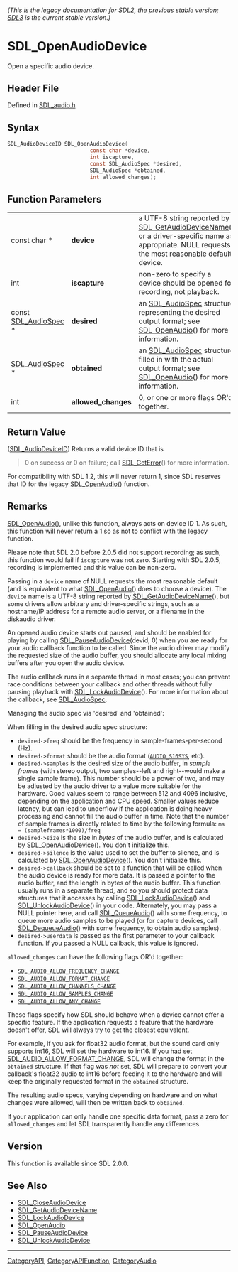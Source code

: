 ###### (This is the legacy documentation for SDL2, the previous stable version; [SDL3](https://wiki.libsdl.org/SDL3/) is the current stable version.)
# SDL_OpenAudioDevice

Open a specific audio device.

## Header File

Defined in [SDL_audio.h](https://github.com/libsdl-org/SDL/blob/SDL2/include/SDL_audio.h)

## Syntax

```c
SDL_AudioDeviceID SDL_OpenAudioDevice(
                          const char *device,
                          int iscapture,
                          const SDL_AudioSpec *desired,
                          SDL_AudioSpec *obtained,
                          int allowed_changes);
```

## Function Parameters

|                                        |                     |                                                                                                                                                                           |
| -------------------------------------- | ------------------- | ------------------------------------------------------------------------------------------------------------------------------------------------------------------------- |
| const char *                           | **device**          | a UTF-8 string reported by [SDL_GetAudioDeviceName](SDL_GetAudioDeviceName)() or a driver-specific name as appropriate. NULL requests the most reasonable default device. |
| int                                    | **iscapture**       | non-zero to specify a device should be opened for recording, not playback.                                                                                                |
| const [SDL_AudioSpec](SDL_AudioSpec) * | **desired**         | an [SDL_AudioSpec](SDL_AudioSpec) structure representing the desired output format; see [SDL_OpenAudio](SDL_OpenAudio)() for more information.                            |
| [SDL_AudioSpec](SDL_AudioSpec) *       | **obtained**        | an [SDL_AudioSpec](SDL_AudioSpec) structure filled in with the actual output format; see [SDL_OpenAudio](SDL_OpenAudio)() for more information.                           |
| int                                    | **allowed_changes** | 0, or one or more flags OR'd together.                                                                                                                                    |

## Return Value

([SDL_AudioDeviceID](SDL_AudioDeviceID)) Returns a valid device ID that is
> 0 on success or 0 on failure; call [SDL_GetError](SDL_GetError)() for
more information.

For compatibility with SDL 1.2, this will never return 1, since SDL
reserves that ID for the legacy [SDL_OpenAudio](SDL_OpenAudio)() function.

## Remarks

[SDL_OpenAudio](SDL_OpenAudio)(), unlike this function, always acts on
device ID 1. As such, this function will never return a 1 so as not to
conflict with the legacy function.

Please note that SDL 2.0 before 2.0.5 did not support recording; as such,
this function would fail if `iscapture` was not zero. Starting with SDL
2.0.5, recording is implemented and this value can be non-zero.

Passing in a `device` name of NULL requests the most reasonable default
(and is equivalent to what [SDL_OpenAudio](SDL_OpenAudio)() does to choose
a device). The `device` name is a UTF-8 string reported by
[SDL_GetAudioDeviceName](SDL_GetAudioDeviceName)(), but some drivers allow
arbitrary and driver-specific strings, such as a hostname/IP address for a
remote audio server, or a filename in the diskaudio driver.

An opened audio device starts out paused, and should be enabled for playing
by calling [SDL_PauseAudioDevice](SDL_PauseAudioDevice)(devid, 0) when you
are ready for your audio callback function to be called. Since the audio
driver may modify the requested size of the audio buffer, you should
allocate any local mixing buffers after you open the audio device.

The audio callback runs in a separate thread in most cases; you can prevent
race conditions between your callback and other threads without fully
pausing playback with [SDL_LockAudioDevice](SDL_LockAudioDevice)(). For
more information about the callback, see [SDL_AudioSpec](SDL_AudioSpec).

Managing the audio spec via 'desired' and 'obtained':

When filling in the desired audio spec structure:

- `desired->freq` should be the frequency in sample-frames-per-second (Hz).
- `desired->format` should be the audio format
  ([`AUDIO_S16SYS`](AUDIO_S16SYS), etc).
- `desired->samples` is the desired size of the audio buffer, in _sample
  frames_ (with stereo output, two samples--left and right--would make a
  single sample frame). This number should be a power of two, and may be
  adjusted by the audio driver to a value more suitable for the hardware.
  Good values seem to range between 512 and 4096 inclusive, depending on
  the application and CPU speed. Smaller values reduce latency, but can
  lead to underflow if the application is doing heavy processing and cannot
  fill the audio buffer in time. Note that the number of sample frames is
  directly related to time by the following formula: `ms =
  (sampleframes*1000)/freq`
- `desired->size` is the size in _bytes_ of the audio buffer, and is
  calculated by [SDL_OpenAudioDevice](SDL_OpenAudioDevice)(). You don't
  initialize this.
- `desired->silence` is the value used to set the buffer to silence, and is
  calculated by [SDL_OpenAudioDevice](SDL_OpenAudioDevice)(). You don't
  initialize this.
- `desired->callback` should be set to a function that will be called when
  the audio device is ready for more data. It is passed a pointer to the
  audio buffer, and the length in bytes of the audio buffer. This function
  usually runs in a separate thread, and so you should protect data
  structures that it accesses by calling
  [SDL_LockAudioDevice](SDL_LockAudioDevice)() and
  [SDL_UnlockAudioDevice](SDL_UnlockAudioDevice)() in your code.
  Alternately, you may pass a NULL pointer here, and call
  [SDL_QueueAudio](SDL_QueueAudio)() with some frequency, to queue more
  audio samples to be played (or for capture devices, call
  [SDL_DequeueAudio](SDL_DequeueAudio)() with some frequency, to obtain
  audio samples).
- `desired->userdata` is passed as the first parameter to your callback
  function. If you passed a NULL callback, this value is ignored.

`allowed_changes` can have the following flags OR'd together:

- [`SDL_AUDIO_ALLOW_FREQUENCY_CHANGE`](SDL_AUDIO_ALLOW_FREQUENCY_CHANGE)
- [`SDL_AUDIO_ALLOW_FORMAT_CHANGE`](SDL_AUDIO_ALLOW_FORMAT_CHANGE)
- [`SDL_AUDIO_ALLOW_CHANNELS_CHANGE`](SDL_AUDIO_ALLOW_CHANNELS_CHANGE)
- [`SDL_AUDIO_ALLOW_SAMPLES_CHANGE`](SDL_AUDIO_ALLOW_SAMPLES_CHANGE)
- [`SDL_AUDIO_ALLOW_ANY_CHANGE`](SDL_AUDIO_ALLOW_ANY_CHANGE)

These flags specify how SDL should behave when a device cannot offer a
specific feature. If the application requests a feature that the hardware
doesn't offer, SDL will always try to get the closest equivalent.

For example, if you ask for float32 audio format, but the sound card only
supports int16, SDL will set the hardware to int16. If you had set
[SDL_AUDIO_ALLOW_FORMAT_CHANGE](SDL_AUDIO_ALLOW_FORMAT_CHANGE), SDL will
change the format in the `obtained` structure. If that flag was *not* set,
SDL will prepare to convert your callback's float32 audio to int16 before
feeding it to the hardware and will keep the originally requested format in
the `obtained` structure.

The resulting audio specs, varying depending on hardware and on what
changes were allowed, will then be written back to `obtained`.

If your application can only handle one specific data format, pass a zero
for `allowed_changes` and let SDL transparently handle any differences.

## Version

This function is available since SDL 2.0.0.

## See Also

- [SDL_CloseAudioDevice](SDL_CloseAudioDevice)
- [SDL_GetAudioDeviceName](SDL_GetAudioDeviceName)
- [SDL_LockAudioDevice](SDL_LockAudioDevice)
- [SDL_OpenAudio](SDL_OpenAudio)
- [SDL_PauseAudioDevice](SDL_PauseAudioDevice)
- [SDL_UnlockAudioDevice](SDL_UnlockAudioDevice)

----
[CategoryAPI](CategoryAPI), [CategoryAPIFunction](CategoryAPIFunction), [CategoryAudio](CategoryAudio)

